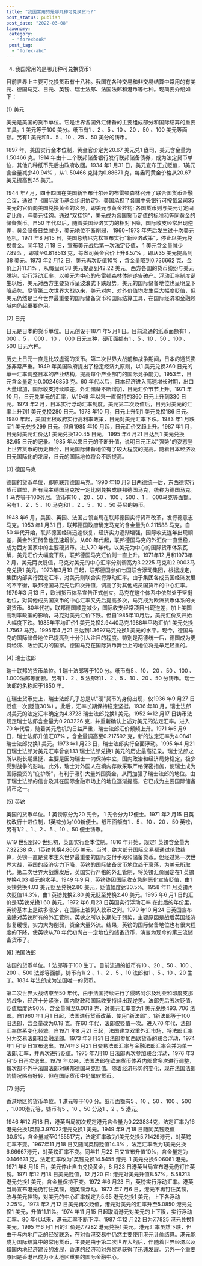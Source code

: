 ```yaml
---
title: "我国常用的是哪几种可兑换货币?"
post_status: publish
post_date: "2022-03-08"
taxonomy:
 category: 
  - "forexbook"
 post_tag: 
  - "forex-abc"
---
```


4. 我国常用的是哪几种可兑换货币?

目前世界上主要可兑换货币有十八种。我国在各种交易和非交易结算中常用的有美元、德国马克、日元、英镑、瑞士法郎、法国法郎和港币等七种。现简要介绍如下：

(1) 美元

美元是美国的货币单位。它是世界各国外汇储备的主要组成部分和国际结算的重要工具。1 美元等于100 美分。纸币有1 、2 、5 、10 、20 、50 、100 美元等面额。另有1 美元和1 、5 、10 、25 、50 美分的铸币。

1897 年，美国实行金本位制，黄金官价定为20.67 美元兑1 盎司，美元含金量为1.50466 克。1914 年由十二个联邦储备银行发行联邦储备债券，成为法定货币单位，其他几种纸币先后由政府收回。1934 年1 月31 日，美元宣布正式贬值，1美元含金量减少40.94% ，从1. 50466 克降为0.88671 克，每盎司黄金价格从20.67 美元提高到35 美元。

1944 年7 月，四十四国在美国新罕布什尔州的布雷顿森林召开了联合国货币金融会议，通过了《国际货币基金组织协定》。美国承担了各国中央银行可按每盎司35 美元的官价向美国兑换黄金的义务，即美元与黄金挂钩; 各国货币则与美元订定固定比价，与美元挂钩。通过"双挂钩"，美元成为各国货币定值的标准和等同黄金的储备货币。自50 年代以后，随着美国经济实力的相对下降，国际收支经常出现逆差，黄金储备日益减少，美元地位不断削弱， 1960~1973 年先后发生过十次美元危机。1971 年8 月15 日，美国总统尼克松宣布实行"新经济政策"，停止以美元兑换黄金。同年12 月18 日，宣布美元战后第一次法定贬值， 1 美元含金量减少7.89% ，即减至0.818513 克，每盎司黄金官价上升8.57% ，即从35 美元提高到38 美元。1973 年2 月12 日，美元再次贬值10% ，含金量降到0.736662 克，金价上升11.11% ，从每盎司38 美元提高到42.22 美元。西方各国的货币纷纷与美元脱钩，实行浮动汇率，以美元为中心的布雷顿森林体制遂告破产。浮动汇率制度诞生以后，美元对西方主要货币呈波浪式下跌趋势，美元的国际储备地位也呈明显下降趋势。尽管第二次世界大战以来，美元对内、对外价值均发生巨大幅度贬值，但美元仍然是当今世界最重要的国际储备货币和国际结算工具，在国际经济和金融领域内仍起重要作用。

(2) 日元

日元是日本的货币单位。日元创设于1871 年5 月1 日。目前流通的纸币面额有1 ， 000 、5 ， 000 、10 ， 000 日元三种，硬币面额有1 、5 、10 、50 、100 、500 日元六种。

历史上日元一直是比较虚弱的货币。第二次世界大战前和战争期间，日本的通货膨胀非常严重。1949 年美国政府提出了稳定经济九原则，以1 美元兑换360 日元的单一汇率调整日本的产业结构，提高每个产业部门的国际竞争能力。1953年，日元含金量定为0.00246853 克。60 年代以后，日本经济进入高速增长时期，出口大量增加，国际收支持续顺差，外汇储备不断增加，日元汇价节节上升。1971 年10 月，日元兑美元的汇率，从1949 年以来一直保持的360 日元上升到330 日元。1973 年2 月，日本实行浮动汇率制度。美元第二次贬值后，日元对美元的汇率上升到1 美元兑换280 日元。1978 年10 月，日元上升到1 美元兑换186 日元。1980 年起，美国里根政府实行高利率政策，日元对美元汇率下跌。1983 年1 月跌至1 美元兑换299 日元。但自1985 年10 月起，日元汇价又趋上升。1987 年1 月，日元对美元汇价达1 美元兑换120.45 日元， 1995 年4 月21 日达到1 美元兑换82.65 日元的记录。1985 年以来日元的不断升值，说明日元正以"强势"的姿态登上世界货币的历史舞台，日元国际储备地位有了较大程度的提高。随着日本经济及日元国际化的发展，日元的国际地位将会不断提高。

(3) 德国马克

德国的货币单位，即原联邦德国马克。1990 年10 月3 日两德统一后，东西德实行货币联盟，所有民主德国马克按一定比例兑换成联邦德国马克，统称为德国马克。1 马克等于100芬尼。货币有10 、20 、50 、100 、500 、1 ， 000马克等面额。另有1 、2 、5 、10 马克和1 、2 、5 、10 、50 芬尼的铸币。

1948 年6 月，美国、英国、法国占领当局在联邦德国实行货币改革，发行德意志马克。1953 年1 月31 日，联邦德国政府确定马克的含金量为0.211588 马克。自50 年代开始，联邦德国经济迅速恢复，经济实力逐渐增强，国际收支连年出现顺差，黄金外汇储备也迅速增长。从60 年代起，联邦德国马克的外汇价一直坚稳，成为西方国家中的主要硬货币。进入70 年代，以美元为中心的国际货币体系瓦解，美元汇价大幅度下跌，联邦德国马克汇价则一直上升。1971年12 月和1973年2 月，美元两次贬值，马克对美元的中心汇率分别调高为3.2225 马克和2.9003马克兑换1 美元。1973年3月19 日起，联邦德国参如七国联合浮动集团，根据规定，集团内部实行固定汇率，对美元则联合实行浮动汇率。由于集团各成员国经济发展的不平衡，联邦德国马克先后四次升值，调高了对其他成员国货币的中心汇率。1979年3 月13 日，欧洲货币体系宣告正式创立。马克在这个体系中依然处于坚挺地位，对其他成员国货币的中心汇率又先后提高多次，马克成为欧洲货币体系的关键货币。80年代初，联邦德国顺差减少，国际收支经常项目出现逆差，加上美国高利率政策的影响，马克对美元汇价下跌。但自1985年10月后，美元汇价叉开始大幅度下跌。1985年平均汇价1 美元兑换2.9440马克.1988年平均汇价1 美元兑换1.7562 马克。1995年4 月21 日达到1.3697马克兑换1 美元的水平。现今，德国马克的国际储备地位已提高到十分引人注目的程度。特别是两德统一后，德国成为更具经济、政治实力的国家。德国马克在国际货币舞台上的地位将是举足轻重的。

(4) 瑞士法郎

瑞士联邦的货币单位。1 瑞士法郎等于100 分。纸币有5 、10， 20 、50 、100 、1.000法郎等面额。另有1 、2 、5 法郎和1 、2 、5 、10 、20 、50 分铸币。瑞士法郎的名称起于1850 年。

在瑞士货币史上，瑞士法郎几乎总是以"硬"货币的身份出现，仅1936 年9 月27 日贬值一次(贬值30%) 。此后，汇率长期保持稳定坚挺。1936 年10 月，瑞士法郎对美元的法定汇率确定为4.3728 瑞士法郎兑换1 美元。1952 年12 月17 日铸币法规定瑞士法郎含金量为0.203226 克，并重新确认上述对美元的法定汇率。进入70 年代后，随着美元危机的日益严重，瑞士法郎汇价频频上升。1971 年5 月9 日，瑞士法郎升值汇07% ，含金量调高至0.217592 克，新的法定汇率为4.0841瑞士法郎兑换1 美元。1973 年1 月23 日，瑞士法郎实行全面浮动。1995 年4 月21 日瑞士法郎对美元汇率曾创1.13 瑞士法郎兑换1 美元的历史最高记录。瑞士法郎之所以能长期坚挺，主要是因为瑞士一向保持中立，国内政治和经济局势稳定，极少受到战争的影响。此外，瑞士对外国人在境内存款采取严格保密措施，使瑞士成为国际投资的"庇护所"，有利于吸引大量外国资金，从而加强了瑞士法郎的地位。由于瑞士法郎的信誉及其在国际金融市场上的地位逐渐提高，它已成为主要国际储备货币之一。

(5) 英镑

英国的货币单位。1 英镑原分为20 先令， 1 先令分为12便士。1971 年2 月15 日英镑改行十进位制，1英镑分为100新便士。纸币面额有1 、5 、10 、20 、50 英镑，另有1/2 、1 、2 、5 、10 、50 便士铸币。

从19 世纪到20 世纪初，英国实行金本位制。1816 年开始，规定1 英镑含金量为7.32238 克，1英镑兑换4.8665 美元。当时，绝大部分国际交易都通过伦敦结算，英镑一直是资本主义世界最重要的国际支付手段和储备货币。但经过第一次世界大战，英国的经济实力下降，英镑的国际储备货币地位趋于衰落，为美元所取代。第二次世界大战爆发后，英国实行严格的外汇管制，将英镑汇价固定在1 英镑兑换4.03 美元的水平。1949 年9 月，英镑终因国际收支急剧恶化宣告贬值，由1 英镑兑换4.03 美元贬至兑换2.80 美元，贬值幅度达30.5%。1958 年11 月英镑再次贬值14.3%，由1 英镑兑换2.80 美元贬至兑换2.40 美元。1995 年6 月1 日的汇价是1英镑兑换1.60 美元。1972 年6 月23 日英国实行浮动汇率.在此后的年份里，英镑基本上是跌多涨少，在国际上被列入软币之列。1979 年10 月24 日英国宣布废除对英镑所有的外汇管制。英镑之所以长期处于弱势，主要原因是战后英国经济恢复缓慢，实力大为削弱，资金大量外流。结果，英镑的国际储备地位也有很大程度的下降，使英镑从70 年代初尚占一定地位的储备货币，演变为现今的第三流储备货币了。

(6) 法国法郎

法国的货币单位。1 法郎等于100 生丁。目前流通的纸币有10 、20 、50 、100 、200 、500 法郎等面额，铸币有1/ 2 、1 、2 、5 、10 法郎和1 、5 、10 、20 生丁。1834 年法郎成为法国唯一的货币。

第二次世界大战结束至50 年代，由于法国持续进行了侵略阿尔及利亚和印度支那的战争，经济十分紧张，国内财政和国际收支持续出现逆差。法郎先后五次贬值，贬值幅度达90%，含金量减至0.0018 克，对美元汇率变为1 美元兑换493. 706 法郎。自1960 年1 月1 日起，法国进行货币改革，使用"新法郎"。1新法郎等于100 旧法郎，含金量改为0.18 克。在60 年代，法郎仅贬值一次。进入70 年代，法郎汇率体系变化频繁。自1971 年8 月21 日起，法国建立双重外汇市场，将法郎汇率分为交易法郎和金融法郎。1973 年3 月31 日法郎参加西欧货币的联合浮动，1974 年1 月19 日宣布退出。1974年3 月21 日交易法郎汇率与金融法郎汇率合并为单一法郎,汇率，并再次进行贬值。1975 年7月10 日法郎再次参加联合浮动，1976 年3 月15 日再次退出。1979 年以来，法国法郎在欧洲货币体系内部曾多次进行调整，每次都不外乎法国法郎对联邦德国马克贬值。随着经济形势的变化，现在法国法郎的情况略有好转，但在国际货币中仍属软货币。

(7) 港元

香港地区的货币单位。1 港元等于100 分。纸币面额有5 、10 、50 、100 、500 、1.000港元等，铸币有5 、10 、50 分及1 、2 、5 港元。

1946 年12 月18 日，港英当局初次规定港元含金量为0.223834克，法定汇率为16港元兑换1英镑.3.97022港元兑换1 美元。1949 年9 月18 日随同英镑贬值30.5%，含金量减至0.155517克，法定汇率改为1美元兑换5.71429港元，对英镑汇率不变。1967年11 月18 日又随同英镑贬值14.3% ，法定汇率改为1美元兑换6.66667港元，对英镑汇率不变。同年11 月22 日又宣布升值10%，含金量定为0.146631 克，法定汇率改为1英镑兑换14.5455 港元. 1 美元兑换6.06061 港元。1971 年8 月15 日，美元停止自由兑换黄金，8 月23 日港英当局宣布港元仍钉住英镑。1971 年12 月18 日美元贬值，12 月20 曰: 港元对美元升值8.57%，5.58213 港元兑换1 美元，含金量保持不变。1972 年6 月23 日，英镑实行浮动汇率。港英当局宣布港元仍钉住英镑，随英镑浮动。1972 年7 月6 日，港元不再钉住英镑，改与美元挂钩，对美元的中心汇率规定为5.65 港元兑换1 美元，上下各浮动2.25%。1973 年2 月12 日美元再次贬值，港元对美元的汇率升至5.0850 港元兑换1 美元，升值11.11%。1974 年11 月15 日起取消港元对美元的上下限，实行浮动汇率。80 年代以来，港元汇率不断下浮。1987 年12 月22 日为7.7825 港元兑换1 美元。1995 年6 月1 日的汇价是7.7282 港元兑换1 美元。港元汇率虽然下跌，但由于与内地广泛的经贸联系，在对香港交易中仍然主要使用港元计价结算。港元能成为国际结算中的常用货币，主要是由于第二次世界大战后，伴随着世界经济以及祖国内地经济建设的发展，香港的经济和对外贸易获得了迅速发展。另外一个重要原因是香港已成为亚太地区重要的国际金融中心。

